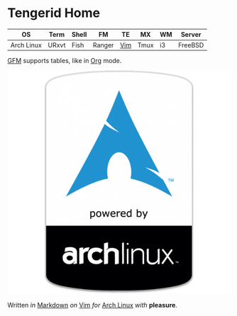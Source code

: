 # Tengerid Home

|OS|Term|Shell|FM|TE|MX|WM|Server|
|---|---|---|---|---|---|---|---|
|Arch Linux|URxvt|Fish|Ranger|[Vim](https://en.wikipedia.org/wiki/Vim (text editor))|Tmux|i3|FreeBSD|

[GFM](https://en.wikipedia.org/wiki/Markdown "GitHub Flavored Markdown") supports tables, like in [Org](https://en.wikipedia.org/wiki/Org-mode) mode.

![Arch Linux Logo](logo.png "As an Archer")

Written *in* [Markdown](http://daringfireball.net/projects/markdown/) _on_ [Vim](http://vim.org/) _for_ [Arch Linux](https://archlinux.org/) _with_ **pleasure**.
